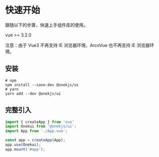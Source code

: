 # 快速开始

跟随以下的步骤，快速上手组件库的使用。

vue >= 3.2.0

注意：由于 Vue3 不再支持 IE 浏览器环境，ArcoVue 也不再支持 IE 浏览器环境。

## 安装

```shell
# npm
npm install --save-dev @onekjs/ui
# yarn
yarn add --dev @onekjs/ui
```

## 完整引入
```js
import { createApp } from 'vue'
import Onekui from '@onekjs/ui';
import App from './App.vue';

const app = createApp(App);
app.use(Onekui);
app.mount('#app');
```